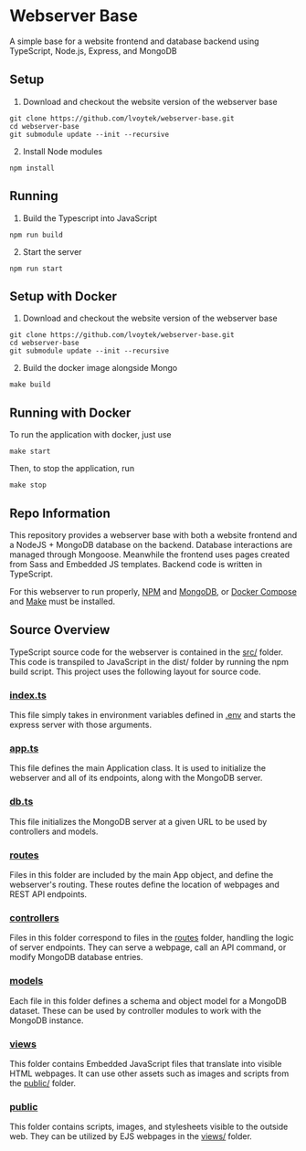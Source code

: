 # Webserver Base

A simple base for a website frontend and database backend using TypeScript, Node.js, Express, and MongoDB

## Setup

1. Download and checkout the website version of the webserver base

```shell
git clone https://github.com/lvoytek/webserver-base.git
cd webserver-base
git submodule update --init --recursive
```

2. Install Node modules

```shell
npm install
```

## Running

1. Build the Typescript into JavaScript

```shell
npm run build
```

2. Start the server

```shell
npm run start
```

## Setup with Docker

1. Download and checkout the website version of the webserver base

```shell
git clone https://github.com/lvoytek/webserver-base.git
cd webserver-base
git submodule update --init --recursive
```

2. Build the docker image alongside Mongo

```shell
make build
```

## Running with Docker

To run the application with docker, just use

```shell
make start
```

Then, to stop the application, run

```shell
make stop
```

## Repo Information

This repository provides a webserver base with both a website frontend and a NodeJS + MongoDB database on the backend. Database interactions are managed through Mongoose. Meanwhile the frontend uses pages created from Sass and Embedded JS templates. Backend code is written in TypeScript.

For this webserver to run properly, [NPM](https://www.npmjs.com/get-npm) and [MongoDB](https://www.mongodb.com/try/download), or [Docker Compose](https://docs.docker.com/compose/install/) and [Make](https://www.gnu.org/software/make/) must be installed.

## Source Overview

TypeScript source code for the webserver is contained in the [src/](src/) folder. This code is transpiled to JavaScript in the dist/ folder by running the npm build script. This project uses the following layout for source code.

### [index.ts](src/index.ts)

This file simply takes in environment variables defined in [.env](./.env) and starts the express server with those arguments.

### [app.ts](src/app.ts)

This file defines the main Application class. It is used to initialize the webserver and all of its endpoints, along with the MongoDB server.

### [db.ts](src/db.ts)

This file initializes the MongoDB server at a given URL to be used by controllers and models.

### [routes](src/routes/)

Files in this folder are included by the main App object, and define the webserver's routing. These routes define the location of webpages and REST API endpoints.

### [controllers](src/controllers/)

Files in this folder correspond to files in the [routes](src/routes/) folder, handling the logic of server endpoints. They can serve a webpage, call an API command, or modify MongoDB database entries.

### [models](src/models/)

Each file in this folder defines a schema and object model for a MongoDB dataset. These can be used by controller modules to work with the MongoDB instance.

### [views](src/views/)

This folder contains Embedded JavaScript files that translate into visible HTML webpages. It can use other assets such as images and scripts from the [public/](src/public/) folder.

### [public](src/public/)

This folder contains scripts, images, and stylesheets visible to the outside web. They can be utilized by EJS webpages in the [views/](src/views/) folder.
